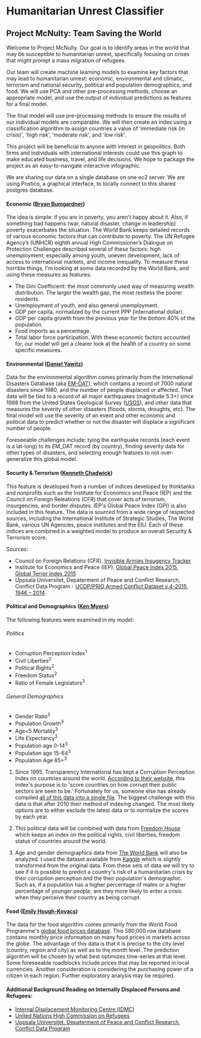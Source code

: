 # Humanitarian Unrest Classifier
## Project McNulty: Team Saving the World
Welcome to Project McNulty. Our goal is to identify areas in the world that may be susceptible to humanitarian unrest, specifically focusing on crises that might prompt a mass migration of refugees.

Our team will create machine learning models to examine key factors that may lead to humanitarian unrest: economic, environmental and climatic, terrorism and national security, political and population demographics, and food. We will use PCA and other pre-processing methods, choose an appropriate model, and use the output of individual predictions as features for a final model.

The final model will use pre-processing methods to ensure the results of our individual models are comparable. We will then create an index using a classification algorithm to assign countries a value of 'immediate risk (in crisis)', 'high risk', 'moderate risk', and 'low risk'.

This project will be beneficial to anyone with interest in geopolitics. Both firms and individuals with international interests could use this graph to make educated business, travel, and life decisions. We hope to package the project as an easy-to-navigate interactive infographic.

We are sharing our data on a single database on one ec2 server. We are using Postico, a graphical interface, to locally connect to this shared postgres database.

#### Economic ([Bryan Bumgardner](https://github.com/BryanBumgardner))
The idea is simple: if you are in poverty, you aren't happy about it. Also, if something bad happens (war, natural disaster, change in leadership) poverty exacerbates the situation. The World Bank keeps detailed records of various economic factors that can contribute to poverty. The UN Refugee Agency’s (UNHCR) eighth annual High Commissioner’s Dialogue on Protection Challenges described several of these factors: high unemployment, especially among youth, uneven development, lack of access to international markets, and income inequality. To measure these horrible things, I'm looking at some data recorded by the World Bank, and using these measures as features:
- The Gini Coefficient: the most commonly used way of measuring wealth distribution. The larger the wealth gap, the most restless the poorer residents.
- Unemployment of youth, and also general unemployment.
- GDP per capita, normalized by the current PPP (international dollar).
- GDP per capita growth from the previous year for the bottom 40% of the population.
- Food imports as a percentage.
- Total labor force participation. 
With these economic factors accounted for, our model will get a clearer look at the health of a country on some specific measures. 

#### Environmental ([Daniel Yawitz](https://github.com/yawitzd))
Data for the environmental algorithm comes primarily from the International Disasters Database (aka [EM-DAT](http://www.emdat.be/)), which contains a record of 7000 natural disasters since 1980, and the number of people displaced or affected. That data will be tied to a record of all major earthquakes (magnitude 5.3+) since 1988 from the United States Geological Survey ([USGS](http://earthquake.usgs.gov/earthquakes/search/)), and other data that measures the severity of other disasters (floods, storms, droughts, etc). The final model will use the severity of an event and other economic and political data to predict whether or not the disaster will displace a significant number of people.

Foreseeable challenges include: tying the earthquake records (each event is a lat-long) to its EM_DAT record (by country), finding severity data for other types of disasters, and selecting enough features to not over-generalize this global model.

#### Security & Terrorism ([Kenneth Chadwick](https://github.com/outsideken))
This feature is developed from a number of indices developed by thinktanks and nonprofits such as the Institute for Economics and Peace (IEP) and the Council on Foreign Releations (CFR) that cover acts of terrorism, insurgencies, and border disputes.  IEP's Global Peace Index (GPI) is also included in this feature.  The data is sourced from a wide range of respected sources, including the International Institute of Strategic Studies, The World Bank, various UN Agencies, peace institutes and the EIU.  Each of these indices are combined in a weighted model to produce an overall Security & Terrorism score.

Sources:
* Council on Foreign Relations (CFR), [Invisible Armies Insugency Tracker](http://www.cfr.org/wars-and-warfare/invisible-armies-insurgency-tracker/p29917)
* Institute for Economics and Peace (IEP), [Global Peace Index 2015](http://economicsandpeace.org/wp-content/uploads/2015/06/Global-Peace-Index-Report-2015_0.pdf),  [Global Terror Index 2015](http://economicsandpeace.org/wp-content/uploads/2015/11/Global-Terrorism-Index-2015.pdf)
* Uppsala Universitet, Depaterment of Peace and Conflict Research, Conflict Data Program - [UCDP/PRIO Armed Conflict Dataset v.4-2015, 1946 – 2014](http://www.pcr.uu.se/research/ucdp/datasets/ucdp_prio_armed_conflict_dataset/)

#### Political and Demographics ([Ken Myers](https://github.com/kennmyers))
The following features were examined in my model:
###### Politics

* Corruption Perception Index<sup>1</sup>
* Civil Liberties<sup>2</sup>
* Political Rights<sup>2</sup>
* Freedom Status<sup>2</sup>
* Ratio of Female Legislators<sup>3</sup>

###### General Demographics

* Gender Ratio<sup>3</sup>
* Population Growth<sup>3</sup>
* Age<5 Mortality<sup>3</sup>
* Life Expectancy<sup>3</sup>
* Population age 0-14<sup>3</sup>
* Population age 15-64<sup>3</sup>
* Population Age 65+<sup>3</sup>


1. Since 1995, Transparency International has kept a Corruption Perception Index on countries around the world. [According to their website](http://www.transparency.org/research/cpi/overview), this index's purpose is to 'score countries on how corrupt their public sectors are seen to be.' Fortunately for us, someone else has already compiled [all of this data into a single file](https://github.com/datasets/corruption-perceptions-index). The biggest challenge with this data is that after 2010 their method of indexing changed. The most likely options are to either exclude the latest data or to normalize the scores by each year.

2. This political data will be combined with data from [Freedom House](https://freedomhouse.org/report/freedom-world/freedom-world-2016) which keeps an index on the political rights, civil liberties, freedom status of countries around the world.

3. Age and gender demographics data from [The World Bank](http://data.worldbank.org/indicator) will also be analyzed. I used the dataset available from [Kaggle](https://www.kaggle.com/worldbank/world-development-indicators) which is slightly transformed from the original data. From these sets of data we will try to see if it is possible to predict a country's risk of a humanitarian crisis by their corruption perception and the their population's demographic. Such as, if a population has a higher percentage of males or a higher percentage of younger people, are they more likely to enter a crisis when they perceive their country as being corrupt.

#### Food ([Emily Hough-Kovacs](https://github.com/emilyhoughkovacs/))
The data for the food algorithm comes primarily from the World Food Programme's [global food prices database](https://data.hdx.rwlabs.org/dataset/wfp-food-prices/resource/b5b850a5-76da-4c33-a410-fd447deac042). This 580,000 row database contains monthly price information on many food prices in markets across the globe. The advantage of this data is that it is precise to the city level (country, region and city) as well as to the month level. The prediction algorithm will be chosen by what best optimizes time-series at that level. Some foreseeable roadblocks include prices that may be reported in local currencies. Another consideration is considering the purchasing power of a citizen in each region. Further exploratory analysis may be required.

#### Additional Background Reading on Internally Displaced Persons and Refugees:
* [Internal Displacement Monitoring Centre (IDMC)](http://www.internal-displacement.org/)
* [United Nations High Commission on Refugees](http://www.unhcr.org/cgi-bin/texis/vtx/home)
* [Uppsala Universitet, Depaterment of Peace and Conflict Research, Conflict Data Program](http://www.pcr.uu.se/research/ucdp/)
